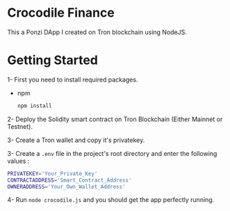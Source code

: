 # Crocodile Finance

This a Ponzi DApp I created on Tron blockchain using NodeJS.

<!-- GETTING STARTED -->
# Getting Started

1- First you need to install required packages.
* npm
  ```sh
  npm install
  ```
2- Deploy the Solidity smart contract on Tron Blockchain (Either Mainnet or Testnet).

3- Create a Tron wallet and copy it's privatekey.

3- Create a `.env` file in the project's root directory and enter the following values :
```sh
PRIVATEKEY='Your_Private_Key'
CONTRACTADDRESS='Smart_Contract_Address'
OWNERADDRESS='Your_Own_Wallet_Address'
```

4- Run `node crocodile.js` and you should get the app perfectly running.